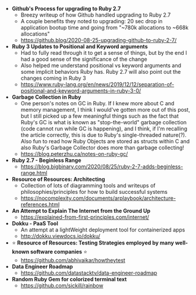 - **Github's Process for upgrading to Ruby 2.7**
  - Breezy writeup of how Github handled upgrading to Ruby 2.7
  - A couple benefits they noted to upgrading: 20 sec drop in application bootup time and going from "~780k   allocations to ~668k allocations"
  - https://github.blog/2020-08-25-upgrading-github-to-ruby-2-7/
- **Ruby 3 Updates to Positional and Keyword arguments**
  - Had to fully read through it to get a sense of things, but by the end I had a good sense of the significance of the change
  - Also helped me understand positional vs keyword arguments and some implicit behaviors Ruby has. Ruby 2.7 will also point out the changes coming in Ruby 3
  - https://www.ruby-lang.org/en/news/2019/12/12/separation-of-positional-and-keyword-arguments-in-ruby-3-0/
- **Garbage Collection in Ruby**
  - One person's notes on GC in Ruby. If I knew more about C and memory management, I think I would've gotten more out of this post, but I still picked up a few meaningful things such as the fact that Ruby's GC is what is known as "stop-the-world" garbage collection (code cannot run while GC is happening), and I think, if I'm recalling the article correctly, this is due to Ruby's single-threaded nature(?). Also fun to read how Ruby Objects are stored as structs within C and also Ruby's Garbage Collector does more than garbage collecting! 
  - https://blog.peterzhu.ca/notes-on-ruby-gc/
- **Ruby 2.7 - Beginless Range**
  - https://blog.bigbinary.com/2020/08/25/ruby-2-7-adds-beginless-range.html
- **Resource of Resources: Architecting**
  - Collection of lots of diagramming tools and writeups of philosophies/principles for how to build successful systems
  - https://nocomplexity.com/documents/arplaybook/architecture-references.html
- **An Attempt to Explain The Internet from the Ground Up**
  - https://explained-from-first-principles.com/internet/
- **Dokku - PaaS Tool**
  - An attempt at a lightWeight deployment tool for containerized apps
  - http://dokku.viewdocs.io/dokku/
- :star: **Resource of Resources: Testing Strategies employed by many well-known software companies** :star:
  - https://github.com/abhivaikar/howtheytest
- **Data Engineer Roadmap**
  - https://github.com/datastacktv/data-engineer-roadmap
- **Random Ruby Gem for colorized terminal text**
  - https://github.com/sickill/rainbow

<!-- last articles read recently posted -->